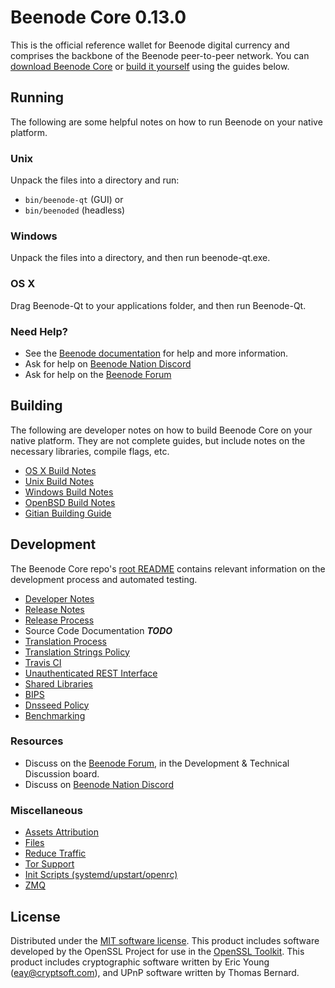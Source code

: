 Beenode Core 0.13.0
=====================

This is the official reference wallet for Beenode digital currency and comprises the backbone of the Beenode peer-to-peer network. You can [download Beenode Core](https://www.beenode.org/downloads/) or [build it yourself](#building) using the guides below.

Running
---------------------
The following are some helpful notes on how to run Beenode on your native platform.

### Unix

Unpack the files into a directory and run:

- `bin/beenode-qt` (GUI) or
- `bin/beenoded` (headless)

### Windows

Unpack the files into a directory, and then run beenode-qt.exe.

### OS X

Drag Beenode-Qt to your applications folder, and then run Beenode-Qt.

### Need Help?

* See the [Beenode documentation](https://docs.beenode.org)
for help and more information.
* Ask for help on [Beenode Nation Discord](http://beenodechat.org)
* Ask for help on the [Beenode Forum](https://beenode.org/forum)

Building
---------------------
The following are developer notes on how to build Beenode Core on your native platform. They are not complete guides, but include notes on the necessary libraries, compile flags, etc.

- [OS X Build Notes](build-osx.md)
- [Unix Build Notes](build-unix.md)
- [Windows Build Notes](build-windows.md)
- [OpenBSD Build Notes](build-openbsd.md)
- [Gitian Building Guide](gitian-building.md)

Development
---------------------
The Beenode Core repo's [root README](/README.md) contains relevant information on the development process and automated testing.

- [Developer Notes](developer-notes.md)
- [Release Notes](release-notes.md)
- [Release Process](release-process.md)
- Source Code Documentation ***TODO***
- [Translation Process](translation_process.md)
- [Translation Strings Policy](translation_strings_policy.md)
- [Travis CI](travis-ci.md)
- [Unauthenticated REST Interface](REST-interface.md)
- [Shared Libraries](shared-libraries.md)
- [BIPS](bips.md)
- [Dnsseed Policy](dnsseed-policy.md)
- [Benchmarking](benchmarking.md)

### Resources
* Discuss on the [Beenode Forum](https://beenode.org/forum), in the Development & Technical Discussion board.
* Discuss on [Beenode Nation Discord](http://beenodechat.org)

### Miscellaneous
- [Assets Attribution](assets-attribution.md)
- [Files](files.md)
- [Reduce Traffic](reduce-traffic.md)
- [Tor Support](tor.md)
- [Init Scripts (systemd/upstart/openrc)](init.md)
- [ZMQ](zmq.md)

License
---------------------
Distributed under the [MIT software license](/COPYING).
This product includes software developed by the OpenSSL Project for use in the [OpenSSL Toolkit](https://www.openssl.org/). This product includes
cryptographic software written by Eric Young ([eay@cryptsoft.com](mailto:eay@cryptsoft.com)), and UPnP software written by Thomas Bernard.

